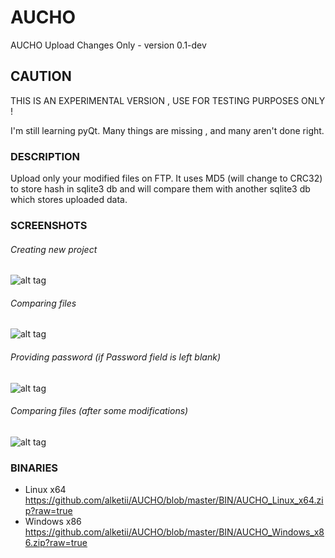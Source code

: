 AUCHO
=====

AUCHO Upload Changes Only - version 0.1-dev

## CAUTION
THIS IS AN EXPERIMENTAL VERSION , USE FOR TESTING PURPOSES ONLY !

I'm still learning pyQt. Many things are missing , and many aren't done right.

### DESCRIPTION
Upload only your modified files on FTP.
It uses MD5 (will change to CRC32) to store hash in sqlite3 db and will compare them with another sqlite3 db which stores uploaded data.

### SCREENSHOTS
###### Creating new project
![alt tag](https://i.imgur.com/1KmpYE5.png)
###### Comparing files
![alt tag](https://i.imgur.com/PiCHB4L.png)
###### Providing password (if Password field is left blank)
![alt tag](https://i.imgur.com/KQtGaKu.png)
###### Comparing files (after some modifications)
![alt tag](https://i.imgur.com/7fcpp2e.png)

### BINARIES
* Linux x64 https://github.com/alketii/AUCHO/blob/master/BIN/AUCHO_Linux_x64.zip?raw=true
* Windows x86 https://github.com/alketii/AUCHO/blob/master/BIN/AUCHO_Windows_x86.zip?raw=true

